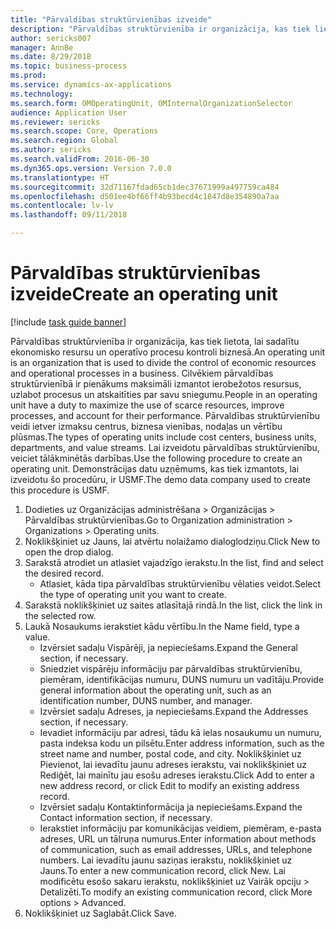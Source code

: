 ```yaml
--- 
title: "Pārvaldības struktūrvienības izveide"
description: "Pārvaldības struktūrvienība ir organizācija, kas tiek lietota, lai sadalītu ekonomisko resursu un operatīvo procesu kontroli biznesā."
author: sericks007
manager: AnnBe
ms.date: 8/29/2018
ms.topic: business-process
ms.prod: 
ms.service: dynamics-ax-applications
ms.technology: 
ms.search.form: OMOperatingUnit, OMInternalOrganizationSelector
audience: Application User
ms.reviewer: sericks
ms.search.scope: Core, Operations
ms.search.region: Global
ms.author: sericks
ms.search.validFrom: 2016-06-30
ms.dyn365.ops.version: Version 7.0.0
ms.translationtype: HT
ms.sourcegitcommit: 32d71167fdad65cb1dec37671999a497759ca484
ms.openlocfilehash: d501ee4bf66ff4b93becd4c1847d8e354890a7aa
ms.contentlocale: lv-lv
ms.lasthandoff: 09/11/2018

---
```

# <a name="create-an-operating-unit"></a><span data-ttu-id="4c6ef-103">Pārvaldības struktūrvienības izveide</span><span class="sxs-lookup"><span data-stu-id="4c6ef-103">Create an operating unit</span></span>

[!include [task guide banner](../../includes/task-guide-banner.md)]

<span data-ttu-id="4c6ef-104">Pārvaldības struktūrvienība ir organizācija, kas tiek lietota, lai sadalītu ekonomisko resursu un operatīvo procesu kontroli biznesā.</span><span class="sxs-lookup"><span data-stu-id="4c6ef-104">An operating unit is an organization that is used to divide the control of economic resources and operational processes in a business.</span></span> <span data-ttu-id="4c6ef-105">Cilvēkiem pārvaldības struktūrvienībā ir pienākums maksimāli izmantot ierobežotos resursus, uzlabot procesus un atskaitīties par savu sniegumu.</span><span class="sxs-lookup"><span data-stu-id="4c6ef-105">People in an operating unit have a duty to maximize the use of scarce resources, improve processes, and account for their performance.</span></span> <span data-ttu-id="4c6ef-106">Pārvaldības struktūrvienību veidi ietver izmaksu centrus, biznesa vienības, nodaļas un vērtību plūsmas.</span><span class="sxs-lookup"><span data-stu-id="4c6ef-106">The types of operating units include cost centers, business units, departments, and value streams.</span></span> <span data-ttu-id="4c6ef-107">Lai izveidotu pārvaldības struktūrvienību, veiciet tālākminētās darbības.</span><span class="sxs-lookup"><span data-stu-id="4c6ef-107">Use the following procedure to create an operating unit.</span></span> <span data-ttu-id="4c6ef-108">Demonstrācijas datu uzņēmums, kas tiek izmantots, lai izveidotu šo procedūru, ir USMF.</span><span class="sxs-lookup"><span data-stu-id="4c6ef-108">The demo data company used to create this procedure is USMF.</span></span>

1. <span data-ttu-id="4c6ef-109">Dodieties uz Organizācijas administrēšana > Organizācijas > Pārvaldības struktūrvienības.</span><span class="sxs-lookup"><span data-stu-id="4c6ef-109">Go to Organization administration > Organizations > Operating units.</span></span>
2. <span data-ttu-id="4c6ef-110">Noklikšķiniet uz Jauns, lai atvērtu nolaižamo dialoglodziņu.</span><span class="sxs-lookup"><span data-stu-id="4c6ef-110">Click New to open the drop dialog.</span></span>
3. <span data-ttu-id="4c6ef-111">Sarakstā atrodiet un atlasiet vajadzīgo ierakstu.</span><span class="sxs-lookup"><span data-stu-id="4c6ef-111">In the list, find and select the desired record.</span></span>
    * <span data-ttu-id="4c6ef-112">Atlasiet, kāda tipa pārvaldības struktūrvienību vēlaties veidot.</span><span class="sxs-lookup"><span data-stu-id="4c6ef-112">Select the type of operating unit you want to create.</span></span>  
4. <span data-ttu-id="4c6ef-113">Sarakstā noklikšķiniet uz saites atlasītajā rindā.</span><span class="sxs-lookup"><span data-stu-id="4c6ef-113">In the list, click the link in the selected row.</span></span>
5. <span data-ttu-id="4c6ef-114">Laukā Nosaukums ierakstiet kādu vērtību.</span><span class="sxs-lookup"><span data-stu-id="4c6ef-114">In the Name field, type a value.</span></span>
    * <span data-ttu-id="4c6ef-115">Izvērsiet sadaļu Vispārēji, ja nepieciešams.</span><span class="sxs-lookup"><span data-stu-id="4c6ef-115">Expand the General section, if necessary.</span></span>  
    * <span data-ttu-id="4c6ef-116">Sniedziet vispārēju informāciju par pārvaldības struktūrvienību, piemēram, identifikācijas numuru, DUNS numuru un vadītāju.</span><span class="sxs-lookup"><span data-stu-id="4c6ef-116">Provide general information about the operating unit, such as an identification number, DUNS number, and manager.</span></span>    
    * <span data-ttu-id="4c6ef-117">Izvērsiet sadaļu Adreses, ja nepieciešams.</span><span class="sxs-lookup"><span data-stu-id="4c6ef-117">Expand the Addresses section, if necessary.</span></span>  
    * <span data-ttu-id="4c6ef-118">Ievadiet informāciju par adresi, tādu kā ielas nosaukumu un numuru, pasta indeksa kodu un pilsētu.</span><span class="sxs-lookup"><span data-stu-id="4c6ef-118">Enter address information, such as the street name and number, postal code, and city.</span></span> <span data-ttu-id="4c6ef-119">Noklikšķiniet uz Pievienot, lai ievadītu jaunu adreses ierakstu, vai noklikšķiniet uz Rediģēt, lai mainītu jau esošu adreses ierakstu.</span><span class="sxs-lookup"><span data-stu-id="4c6ef-119">Click Add to enter a new address record, or click Edit to modify an existing address record.</span></span>   
    * <span data-ttu-id="4c6ef-120">Izvērsiet sadaļu Kontaktinformācija ja nepieciešams.</span><span class="sxs-lookup"><span data-stu-id="4c6ef-120">Expand the Contact information section, if necessary.</span></span>  
    * <span data-ttu-id="4c6ef-121">Ierakstiet informāciju par komunikācijas veidiem, piemēram, e-pasta adreses, URL un tālruņa numurus.</span><span class="sxs-lookup"><span data-stu-id="4c6ef-121">Enter information about methods of communication, such as email addresses, URLs, and telephone numbers.</span></span> <span data-ttu-id="4c6ef-122">Lai ievadītu jaunu saziņas ierakstu, noklikšķiniet uz Jauns.</span><span class="sxs-lookup"><span data-stu-id="4c6ef-122">To enter a new communication record, click New.</span></span> <span data-ttu-id="4c6ef-123">Lai modificētu esošo sakaru ierakstu, noklikšķiniet uz Vairāk opciju > Detalizēti.</span><span class="sxs-lookup"><span data-stu-id="4c6ef-123">To modify an existing communication record, click More options > Advanced.</span></span>   
6. <span data-ttu-id="4c6ef-124">Noklikšķiniet uz Saglabāt.</span><span class="sxs-lookup"><span data-stu-id="4c6ef-124">Click Save.</span></span>


